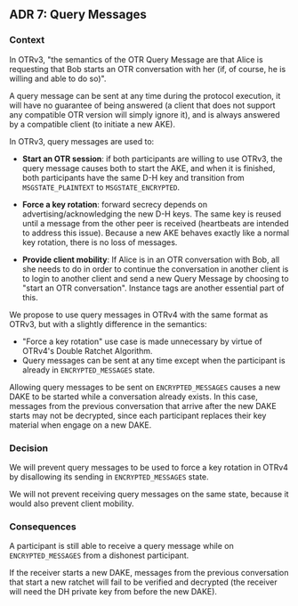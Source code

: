 ## ADR 7: Query Messages

### Context

In OTRv3, "the semantics of the OTR Query Message are that Alice is requesting
that Bob starts an OTR conversation with her (if, of course, he is willing and
able to do so)".

A query message can be sent at any time during the protocol execution, it will
have no guarantee of being answered (a client that does not support any
compatible OTR version will simply ignore it), and is always answered by a
compatible client (to initiate a new AKE).

In OTRv3, query messages are used to:

  * **Start an OTR session**: if both participants are willing to use OTRv3,
    the query message causes both to start the AKE, and when it is finished,
    both participants have the same D-H key and transition from
    `MSGSTATE_PLAINTEXT` to `MSGSTATE_ENCRYPTED`.

  * **Force a key rotation**: forward secrecy depends on
    advertising/acknowledging the new D-H keys. The same key is reused until a
    message from the other peer is received (heartbeats are intended to address
    this issue). Because a new AKE behaves exactly like a normal key rotation,
    there is no loss of messages.

  * **Provide client mobility**: If Alice is in an OTR conversation with Bob,
    all she needs to do in order to continue the conversation in another client
    is to login to another client and send a new Query Message by choosing to
    "start an OTR conversation". Instance tags are another essential part of
    this.

We propose to use query messages in OTRv4 with the same format as OTRv3, but
with a slightly difference in the semantics:

* "Force a key rotation" use case is made unnecessary by virtue of OTRv4's
  Double Ratchet Algorithm.
* Query messages can be sent at any time except when the participant is already
  in `ENCRYPTED_MESSAGES` state.

Allowing query messages to be sent on `ENCRYPTED_MESSAGES` causes a new DAKE
to be started while a conversation already exists. In this case, messages from
the previous conversation that arrive after the new DAKE starts may not be
decrypted, since each participant replaces their key material when engage on a
new DAKE.

### Decision

We will prevent query messages to be used to force a key rotation in OTRv4 by
disallowing its sending in `ENCRYPTED_MESSAGES` state.

We will not prevent receiving query messages on the same state, because it would
also prevent client mobility.

### Consequences

A participant is still able to receive a query message while on
`ENCRYPTED_MESSAGES` from a dishonest participant.

If the receiver starts a new DAKE, messages from the previous conversation
that start a new ratchet will fail to be verified and decrypted (the receiver
will need the DH private key from before the new DAKE).

